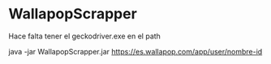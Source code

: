 # WallapopScrapper

Hace falta tener el geckodriver.exe en el path

java -jar WallapopScrapper.jar https://es.wallapop.com/app/user/nombre-id
